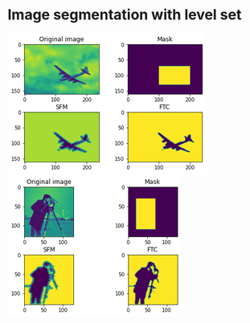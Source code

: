 # Image segmentation with level set

![alt text-1](https://github.com/AmbroiseM/ML_Fun/blob/main/old-projects/Contour%20actif/resultats/avion2_seg.png) ![alt-text-2](https://github.com/AmbroiseM/ML_Fun/blob/main/old-projects/Contour%20actif/resultats/photograph_seg.png)
